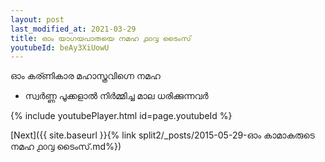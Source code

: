 ```yaml
---
layout: post
last_modified_at: 2021-03-29
title: ഓം യാഗയപാതയെ നമഹ ൧൦൮ ടൈംസ്
youtubeId: beAy3XiUowU
---
```

 
 
 ഓം കര്ണികാര മഹാസ്ത്രവിഗ്നെ നമഹ 
 
 -  സ്വർണ്ണ പൂക്കളാൽ നിർമ്മിച്ച മാല ധരിക്കുന്നവർ 
 
  
 
  
 
 
 
 
 
 


{% include youtubePlayer.html id=page.youtubeId %}
 
[Next]({{ site.baseurl }}{% link  split2/_posts/2015-05-29-ഓം കാമാകരുടെ നമഹ ൧൦൮ ടൈംസ്.md%})
 
